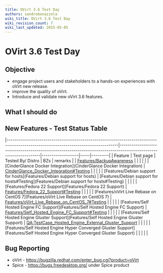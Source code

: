 ```yaml
---
title: OVirt 3.6 Test Day
authors: sandrobonazzola
wiki_title: OVirt 3.6 Test Day
wiki_revision_count: 7
wiki_last_updated: 2015-05-05
---
```


# OVirt 3.6 Test Day

## Objective

*   engage project users and stakeholders to a hands-on experiences with oVirt new release.
*   improve the quality of oVirt.
*   Introduce and validate new oVirt 3.6 features.

## What I should do

## New Features - Test Status Table

|---------------------------------------------------------------------------------------------------------------------------------------|-------------------------------------------------------------------------------------------------------------------|-------------------|-----|---------|
| Feature                                                                                                                               | Test page                                                                                                         | Tested By/ Distro | BZs | remarks |
| [Features/BackupAwareness](Features/BackupAwareness)                                                                       |                                                                                                                   |                   |     |         |
| [CinderGlance Docker Integration](CinderGlance Docker Integration)                                                         | [CinderGlance_Docker_Integration#Testing](CinderGlance_Docker_Integration#Testing)                  |                   |     |         |
| [Features/Debian support for hosts](Features/Debian support for hosts)                                                     | [Features/Debian support for hosts#Testing](Features/Debian support for hosts#Testing)                |                   |     |         |
| [Features/Fedora 22 Support](Features/Fedora 22 Support)                                                                   | [Features/Fedora_22_Support#Testing](Features/Fedora_22_Support#Testing)                            |                   |     |         |
| [Features/oVirt Live Rebase on CentOS 7](Features/oVirt Live Rebase on CentOS 7)                                           | [Features/oVirt_Live_Rebase_on_CentOS_7#Testing](Features/oVirt_Live_Rebase_on_CentOS_7#Testing) |                   |     |         |
| [Features/Self Hosted Engine FC Support](Features/Self Hosted Engine FC Support)                                           | [Features/Self_Hosted_Engine_FC_Support#Testing](Features/Self_Hosted_Engine_FC_Support#Testing)  |                   |     |         |
| [Features/Self Hosted Engine Gluster Support](Features/Self Hosted Engine Gluster Support)                                 | <QA:TestCase_Hosted_Engine_External_Gluster_Support>                                                              |                   |     |         |
| [Features/Self Hosted Engine Hyper Converged Gluster Support](Features/Self Hosted Engine Hyper Converged Gluster Support) |                                                                                                                   |                   |     |         |

## Bug Reporting

*   oVirt - <https://bugzilla.redhat.com/enter_bug.cgi?product=oVirt>
*   Spice - <https://bugs.freedesktop.org/> under Spice product

